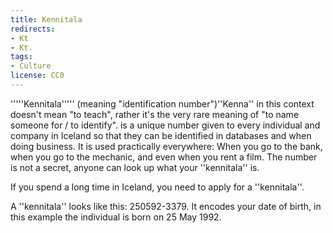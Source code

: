 ```yaml
---
title: Kennitala
redirects:
- Kt
- Kt.
tags:
- Culture
license: CC0
---
```


'''''Kennitala''''' (meaning "identification number")<note>''Kenna'' in this context doesn't mean "to teach", rather it's the very rare meaning of "to name someone for / to identify".</note> is a unique number given to every individual and company in Iceland so that they can be identified in databases and when doing business. It is used practically everywhere: When you go to the bank, when you go to the mechanic, and even when you rent a film. The number is not a secret, anyone can look up what your ''kennitala'' is.

If you spend a long time in Iceland, you need to apply for a ''kennitala''.

A ''kennitala'' looks like this: 250592-3379. It encodes your date of birth, in this example the individual is born on 25 May 1992.

